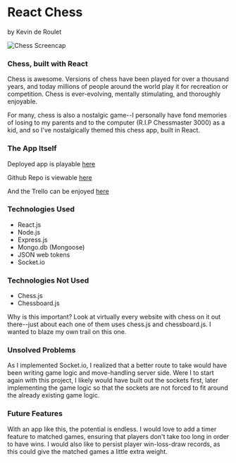 # React Chess

by Kevin de Roulet

![Chess Screencap](https://i.imgur.com/8snNa4N.png)

### Chess, built with React
Chess is awesome. Versions of chess have been played for over a thousand years, and today millions of people around the world play it for recreation or competition. Chess is ever-evolving, mentally stimulating, and thoroughly enjoyable. 

For many, chess is also a nostalgic game--I personally have fond memories of losing to my parents and to the computer (R.I.P Chessmaster 3000) as a kid, and so I've nostalgically themed this chess app, built in React.

### The App Itself

Deployed app is playable [here](https://chessforreact.herokuapp.com/)

Github Repo is viewable [here](https://github.com/kderoulet/react-chess)

And the Trello can be enjoyed [here](https://trello.com/b/RHuGRTJK/react-chess)

### Technologies Used
- React.js
- Node.js
- Express.js
- Mongo.db (Mongoose)
- JSON web tokens
- Socket.io

### Technologies Not Used
- Chess.js
- Chessboard.js

Why is this important? Look at virtually every website with chess on it out there--just about each one of them uses chess.js and chessboard.js. I wanted to blaze my own trail on this one. 

### Unsolved Problems
As I implemented Socket.io, I realized that a better route to take would have been writing game logic and move-handling server side. Were I to start again with this project, I likely would have built out the sockets first, later implementing the game logic so that the sockets are not forced to fit around the already existing game logic. 

### Future Features
With an app like this, the potential is endless. I would love to add a timer feature to matched games, ensuring that players don't take too long in order to have wins. I would also like to persist player win-loss-draw records, as this could give the matched games a little extra weight.
